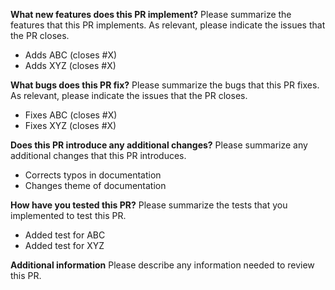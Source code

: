 **What new features does this PR implement?**
Please summarize the features that this PR implements. As relevant, please indicate the issues that the PR closes.

* Adds ABC (closes #X)
* Adds XYZ (closes #X)

**What bugs does this PR fix?**
Please summarize the bugs that this PR fixes. As relevant, please indicate the issues that the PR closes.

* Fixes ABC (closes #X)
* Fixes XYZ (closes #X)

**Does this PR introduce any additional changes?**
Please summarize any additional changes that this PR introduces.

* Corrects typos in documentation
* Changes theme of documentation

**How have you tested this PR?**
Please summarize the tests that you implemented to test this PR.

* Added test for ABC
* Added test for XYZ

**Additional information**
Please describe any information needed to review this PR.
